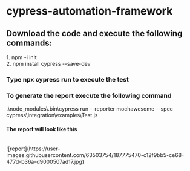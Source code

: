# cypress-automation-framework
<h2>  Download the code and execute the following commands: </h2>
1. npm -i init <br />
2. npm install cypress --save-dev <br />

<h3>  Type npx cypress run to execute the test </h3>
<h3>  To generate the report execute the following command </h3>
.\node_modules\.bin\cypress run --reporter mochawesome --spec cypress\integration\examples\Test.js <br />

<h4> The report will look like this </h4> <br />
![report](https://user-images.githubusercontent.com/63503754/187775470-c12f9bb5-ce68-477d-b36a-d9000507ad17.jpg)

